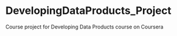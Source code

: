 DevelopingDataProducts_Project
==============================

Course project for Developing Data Products course on Coursera
